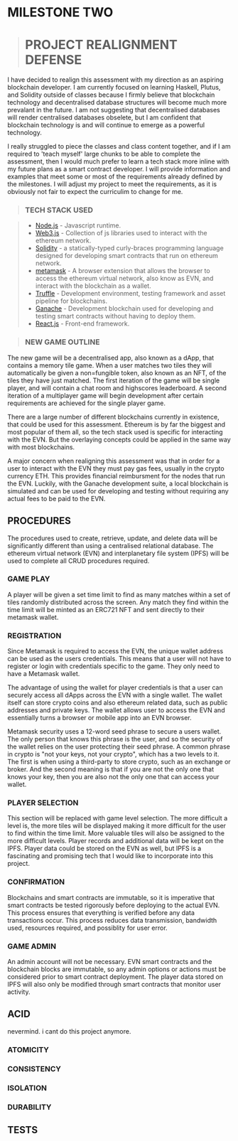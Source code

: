 # MILESTONE TWO

> # PROJECT REALIGNMENT DEFENSE

I have decided to realign this assessment with my direction as an aspiring blockchain developer. I am currently focused on learning Haskell, Plutus, and Solidity outside of classes because I firmly believe that blockchain technology and decentralised database structures will become much more prevalant in the future. I am not suggesting that decentralised databases will render centralised databases obselete, but I am confident that blockchain technology is and will continue to emerge as a powerful technology. 

I really struggled to piece the classes and class content together, and if I am required to 'teach myself' large chunks to be able to complete the assessment, then I would much prefer to learn a tech stack more inline with my future plans as a smart contract developer. I will provide information and examples that meet some or most of the requirements already defined by the milestones. I will adjust my project to meet the requirements, as it is obviously not fair to expect the curriculim to change for me.

> ### TECH STACK USED

<!-- add links -->
> - [Node.js](https://nodejs.org/en/) - Javascript runtime.
> - [Web3.js](https://web3js.readthedocs.io/en/v1.3.4/) - Collection of js libraries used to interact with the ethereum network.
> - [Solidity](https://soliditylang.org/) - a statically-typed curly-braces programming language designed for developing smart contracts that run on ethereum network.
> - [metamask](https://metamask.io/index.html) - A browser extension that allows the browser to access the ethereum virtual network, also know as EVN, and interact with the blockchain as a wallet.
> - [Truffle](https://www.trufflesuite.com/) - Development environment, testing framework and asset pipeline for blockchains.
> - [Ganache](https://www.trufflesuite.com/docs/ganache/quickstart) - Development blockchain used for developing and testing smart contracts without having to deploy them.
> - [React.js](https://reactjs.org/) - Front-end framework.

> ### NEW GAME OUTLINE

The new game will be a decentralised app, also known as a dApp, that contains a memory tile game. When a user matches two tiles they will automatically be given a non=fungible token, also known as an NFT, of the tiles they have just matched. The first iteration of the game will be single player, and will contain a chat room and highscores leaderboard. A second iteration of a multiplayer game will begin development after certain requirements are achieved for the single player game. 

There are a large number of different blockchains currently in existence, that could be used for this assessment. Ethereum is by far the biggest and most popular of them all, so the tech stack used is specific for interacting with the EVN. But the overlaying concepts could be applied in the same way with most blockchains.

A major concern when realigning this assessment was that in order for a user to interact with the EVN they must pay gas fees, usually in the crypto currency ETH. This provides financial reimbursment for the nodes that run the EVN. Luckily, with the Ganache development suite, a local blockchain is simulated and can be used for developing and testing without requiring any actual fees to be paid to the EVN.

## PROCEDURES

The procedures used to create, retrieve, update, and delete data will be significantly different than using a centralised relational database. The ethereum virtual network (EVN) and interplanetary file system (IPFS) will be used to complete all CRUD procedures required.

### GAME PLAY

A player will be given a set time limit to find as many matches within a set of tiles randomly distributed across the screen. Any match they find within the time limit will be minted as an ERC721 NFT and sent directly to their metamask wallet.

### REGISTRATION

Since Metamask is required to access the EVN, the unique wallet address can be used as the users credentials. This means that a user will not have to register or login with credentials specific to the game. They only need to have a Metamask wallet.  

The advantage of using the wallet for player credentials is that a user can securely access all dApps across the EVN with a single wallet. The wallet itself can store crypto coins and also ethereum related data, such as public addresses and private keys. The wallet allows user to access the EVN and essentially turns a browser or mobile app into an EVN browser.

Metamask security uses a 12-word seed phrase to secure a users wallet. The only person that knows this phrase is the user, and so the security of the wallet relies on the user protecting their seed phrase. A common phrase in crypto is "not your keys, not your crypto", which has a two levels to it. The first is when using a third-party to store crypto, such as an exchange or broker. And the second meaning is that if you are not the only one that knows your key, then you are also not the only one that can access your wallet.


### PLAYER SELECTION

This section will be replaced with game level selection. The more difficult a level is, the more tiles will be displayed making it more difficult for the user to find within the time limit. More valuable tiles will also be assigned to the more difficult levels. Player records and additional data will be kept on the IPFS. Player data could be stored on the EVN as well, but IPFS is a fascinating and promising tech that I would like to incorporate into this project.

<!-- insert screenshots of code for mm address and basic ipfs storage and retrieval -->

### CONFIRMATION

Blockchains and smart contracts are immutable, so it is imperative that smart contracts be tested rigorously before deploying to the actual EVN. This process ensures that everything is verified before any data transactions occur. This process reduces data transmission, bandwidth used, resources required, and possiblity for user error.  

### GAME ADMIN

An admin account will not be necessary. EVN smart contracts and the blockchain blocks are immutable, so any admin options or actions must be considered prior to smart contract deployment. The player data stored on IPFS will also only be modified through smart contracts that monitor user activity.

## ACID

nevermind. i cant do this project anymore.

### ATOMICITY

### CONSISTENCY

### ISOLATION

### DURABILITY

## TESTS
